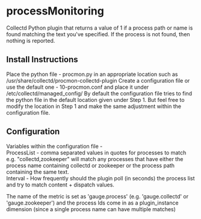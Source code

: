 # processMonitoring

Collectd Python plugin that returns a value of 1 if a process path or name is found matching the text you've specified. If the process is not found, then nothing is reported.

## Install Instructions

Place the python file - procmon.py in an appropriate location such as /usr/share/collectd/procmon-collectd-plugin
Create a configuration file or use the default one - 10-procmon.conf and place it under /etc/collectd/managed_config/
By default the configuration file tries to find the python file in the default location given under Step 1. But feel free to modify the location in Step 1 and make the same adjustment within the configuration file.

## Configuration
Variables within the configuration file - <br/> 
ProcessList - comma separated values in quotes for processes to match e.g. "collectd,zookeeper" will match any processes that have either the process name containing collectd or zookeeper or the process path containing the same text. <br/> 
Interval - How frequently should the plugin poll (in seconds) the process list and try to match content + dispatch values. <br/>

The name of the metric is set as 'gauge.process' (e.g. 'gauge.collectd' or 'gauge.zookeeper') and the process Ids come in as a plugin_instance dimension (since a single process name can have multiple matches)
